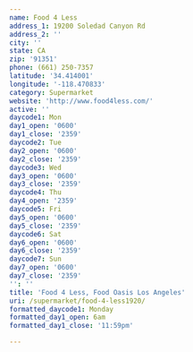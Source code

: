 ```yaml
---
name: Food 4 Less
address_1: 19200 Soledad Canyon Rd
address_2: ''
city: ''
state: CA
zip: '91351'
phone: (661) 250-7357
latitude: '34.414001'
longitude: '-118.470833'
category: Supermarket
website: 'http://www.food4less.com/'
active: ''
daycode1: Mon
day1_open: '0600'
day1_close: '2359'
daycode2: Tue
day2_open: '0600'
day2_close: '2359'
daycode3: Wed
day3_open: '0600'
day3_close: '2359'
daycode4: Thu
day4_open: '2359'
daycode5: Fri
day5_open: '0600'
day5_close: '2359'
daycode6: Sat
day6_open: '0600'
day6_close: '2359'
daycode7: Sun
day7_open: '0600'
day7_close: '2359'
'': ''
title: 'Food 4 Less, Food Oasis Los Angeles'
uri: /supermarket/food-4-less1920/
formatted_daycode1: Monday
formatted_day1_open: 6am
formatted_day1_close: '11:59pm'

---
```

